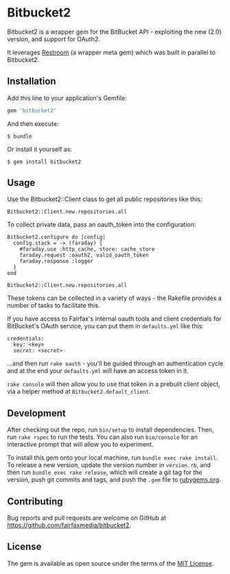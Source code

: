 # Bitbucket2

Bitbucket2 is a wrapper gem for the BitBucket API - exploiting the new (2.0) version, and support for OAuth2.

It leverages [Restroom](https://github.com/fairfaxmedia/bitbucket2) (a wrapper meta gem) which was built in parallel to Bitbucket2.

## Installation

Add this line to your application's Gemfile:

```ruby
gem 'bitbucket2'
```

And then execute:

    $ bundle

Or install it yourself as:

    $ gem install bitbucket2

## Usage

Use the Bitbucket2::Client class to get all public repositories like this:

```
Bitbucket2::Client.new.repositories.all
```

To collect private data, pass an oauth_token into the configuration:
```
Bitbucket2.configure do |config|
  config.stack = -> (faraday) {
    #faraday.use :http_cache, store: cache_store
    faraday.request :oauth2, valid_oauth_token
    faraday.response :logger
  }
end

Bitbucket2::Client.new.repositories.all
```

These tokens can be collected in a variety of ways - the Rakefile provides a number of tasks to facilitate this.

If you have access to Fairfax's internal oauth tools and client credentials for BitBucket's OAuth service, you can put them in `defaults.yml` like this:

```
credentials:
  key: <key>
  secret: <secret>
```

...and then run `rake oauth` - you'll be guided through an authentication cycle and at the end your `defaults.yml` will have an access token in it.

`rake console` will then allow you to use that token in a prebuilt client object, via a helper method at `Bitbucket2.default_client`.

## Development

After checking out the repo, run `bin/setup` to install dependencies. Then, run `rake rspec` to run the tests. You can also run `bin/console` for an interactive prompt that will allow you to experiment.

To install this gem onto your local machine, run `bundle exec rake install`. To release a new version, update the version number in `version.rb`, and then run `bundle exec rake release`, which will create a git tag for the version, push git commits and tags, and push the `.gem` file to [rubygems.org](https://rubygems.org).

## Contributing

Bug reports and pull requests are welcome on GitHub at https://github.com/fairfaxmedia/bitbucket2.


## License

The gem is available as open source under the terms of the [MIT License](http://opensource.org/licenses/MIT).
